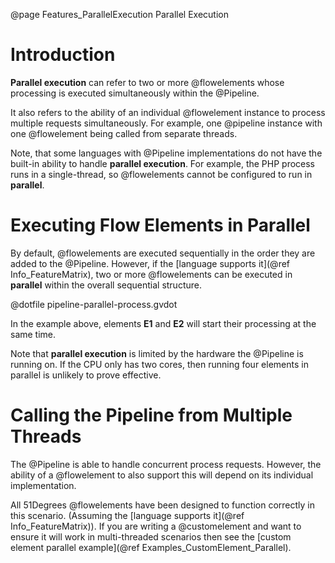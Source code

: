 @page Features_ParallelExecution Parallel Execution

# Introduction

**Parallel execution** can refer to two or more @flowelements whose processing is executed
simultaneously within the @Pipeline.

It also refers to the ability of an individual @flowelement instance to process multiple 
requests simultaneously. For example, one @pipeline instance with one @flowelement being called 
from separate threads.


Note, that some languages with @Pipeline implementations do not have the built-in 
ability to handle **parallel execution**. For example, the PHP process runs in a 
single-thread, so @flowelements cannot be configured to run in **parallel**.

# Executing Flow Elements in Parallel

By default, @flowelements are executed sequentially in the order
they are added to the @Pipeline. However, if the [language supports it](@ref Info_FeatureMatrix), 
two or more @flowelements can be executed in **parallel** within the overall sequential structure.

@dotfile pipeline-parallel-process.gvdot

In the example above, elements **E1** and **E2** will start their processing at the same time. 

Note that **parallel execution** is limited by the hardware the @Pipeline is running on. 
If the CPU only has two cores, then running four elements in parallel is unlikely to 
prove effective.


# Calling the Pipeline from Multiple Threads

The @Pipeline is able to handle concurrent process requests. However, the ability of a @flowelement
to also support this will depend on its individual implementation.

All 51Degrees @flowelements have been designed to function correctly in this scenario. 
(Assuming the [language supports it](@ref Info_FeatureMatrix)).
If you are writing a @customelement and want to ensure it will work in multi-threaded scenarios
then see the [custom element parallel example](@ref Examples_CustomElement_Parallel).

